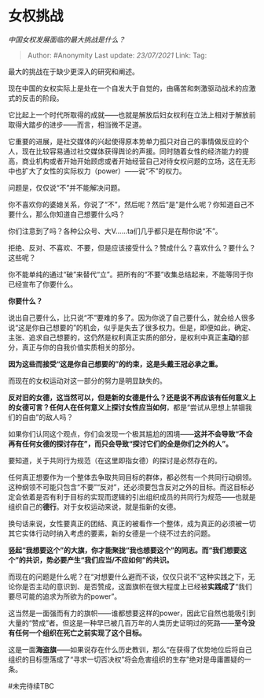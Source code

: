 # 女权挑战
*中国女权发展面临的最大挑战是什么？*

> Author: #Anonymity
> Last update: *23/07/2021* 
> Link:
> Tag:  



最大的挑战在于缺少更深入的研究和阐述。

现在中国的女权实际上是处在一个自发大于自觉的，由痛苦和刺激驱动战术的应激式的反击的阶段。

它比起上一个时代所取得的成就——也就是解放后妇女权利在立法上相对于解放前取得大踏步的进步——而言，相当微不足道。

它重要的进展，是社交媒体的兴起使得原本势单力孤只对自己的事情做反应的个人，现在比较容易通过社交媒体获得舆论的声援。同时随着女性的经济能力的提高，商业机构或者开始开始顾虑或者开始经营自己对待女权问题的立场，这在无形中也扩大了女性的实际权力（power）——说“不”的权力。

问题是，仅仅说“不”并不能解决问题。

你不喜欢你的婆媳关系，你说了“不”，然后呢？然后“是”是什么呢？你知道自己不要什么，那么你知道自己想要什么吗？

你们注意到了吗？各种公众号、大V……ta们几乎都只是在帮你说“不”。

拒绝、反对、不喜欢、不要，但是应该接受什么？赞成什么？喜欢什么？要什么？这些呢？

你不能单纯的通过“破”来替代“立”。把所有的“不要”收集总结起来，不能等同于你已经宣布了你要什么。

**你要什么？**

说出自己要什么，比只说“不”要难的多了。因为你说了自己要什么，就会给人很多说“这是你自己想要的”的机会，似乎是失去了很多权力。但是，即便如此，确定、主张、追求自己想要的，这仍然是权利真正实质的部分，是权利中真正**主动**的部分，真正与你的自我价值实质相关的部分。

**因为这些而接受“这是你自己想要的”的约束，这是头戴王冠必承之重。**

而现在的女权运动对这一部分的努力是明显缺失的。

**反对旧的女德，这当然可以，但是新的女德是什么？**还是说不再应该有任何意义上的女德可言？任何人在任何意义上探讨**女性应当如何**，都是“尝试从思想上禁锢我们的自由”的敌人吗？

如果你们认同这个观点，你们会发现一个极其尴尬的困境——**这并不会导致“不会再有任何女德的探讨存在”，而只会导致“探讨它们的全是你们之外的人”。**

要知道，关于共同行为规范（在这里即指女德）的探讨是必然存在的。

任何真正想要作为一个整体去争取共同目标的群体，都必然有一个共同行动纲领。这种纲领不可能只包含“不要”“反对”，还必须要包含反对之外的目标。而这目标必定会依着是否有利于目标的实现而逻辑的引出组织成员的共同行为规范——也就是组织自己的**德行**。对于女权运动来说，就是指新的女德。

换句话来说，女性要真正的团结、真正的被看作一个整体，成为真正的必须被一切其它实体行动时纳入考虑的要素，新的女德是一个绕不过去的问题。

**竖起“我想要这个”的大旗，你才能聚拢“我也想要这个”的同志。而“我们想要这个”的共识，势必要产生“我们应当/不应如何”的共识。**

而现在的问题是什么呢？在“对想要什么避而不谈，仅仅只说不”这种实践之下，无论你是否主动的意识到、是否赞成，这面旗帜在很大程度上已经被**实践成了**“我们要尽可能的追求为所欲为的power”。

这当然是一面强而有力的旗帜——谁都想要这样的power，因此它自然也能吸引到大量的“赞成”者。但这是一种早已被几百万年的人类历史证明过的死路——**至今没有任何一个组织在死亡之前实现了这个目标。**

这是一面**海盗旗**——如果说存在什么历史教训，那么“在获得了优势地位后将自己组织的目标堕落成了“寻求一切否决权”将会危害组织的生存”绝对是毋庸置疑的一条。

#未完待续TBC 


